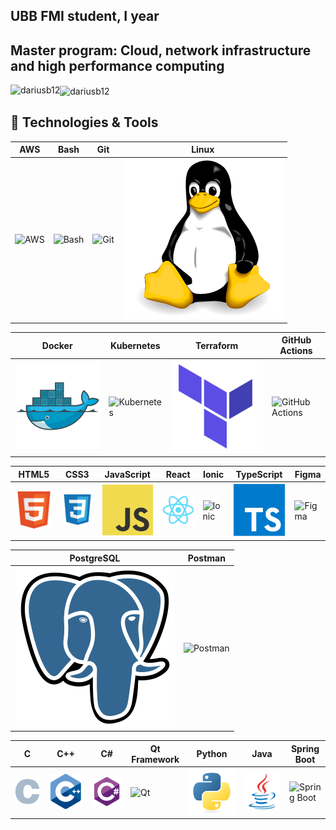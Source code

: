 ## UBB FMI student, I year
## Master program: Cloud, network infrastructure and high performance computing

<p><img align="left" src="https://github-readme-stats.vercel.app/api/top-langs?username=dariusb12&show_icons=true&locale=en&layout=compact" alt="dariusb12" /></p>
<p><img align="center" src="https://github-readme-streak-stats.herokuapp.com/?user=dariusb12&" alt="dariusb12" /></p>

## 🧰 Technologies & Tools

| AWS | Bash | Git | Linux |
|-----|------|-----|--------|
| ![AWS](https://skillicons.dev/icons?i=aws&theme=light) | ![Bash](https://www.vectorlogo.zone/logos/gnu_bash/gnu_bash-icon.svg) | ![Git](https://www.vectorlogo.zone/logos/git-scm/git-scm-icon.svg) | ![Linux](https://raw.githubusercontent.com/devicons/devicon/master/icons/linux/linux-original.svg) |

| Docker | Kubernetes | Terraform | GitHub Actions |
|---------|-------------|------------|----------------|
| ![Docker](https://raw.githubusercontent.com/devicons/devicon/master/icons/docker/docker-original.svg) | ![Kubernetes](https://www.vectorlogo.zone/logos/kubernetes/kubernetes-icon.svg) | ![Terraform](https://raw.githubusercontent.com/devicons/devicon/master/icons/terraform/terraform-original.svg) | ![GitHub Actions](https://skillicons.dev/icons?i=githubactions&theme=light) |

| HTML5 | CSS3 | JavaScript | React | Ionic | TypeScript | Figma |
|--------|------|-------------|--------|--------|-------------|--------|
| ![HTML5](https://raw.githubusercontent.com/devicons/devicon/master/icons/html5/html5-original.svg) | ![CSS3](https://raw.githubusercontent.com/devicons/devicon/master/icons/css3/css3-original.svg) | ![JavaScript](https://raw.githubusercontent.com/devicons/devicon/master/icons/javascript/javascript-original.svg) | ![React](https://raw.githubusercontent.com/devicons/devicon/master/icons/react/react-original.svg) | ![Ionic](https://upload.wikimedia.org/wikipedia/commons/d/d1/Ionic_Logo.svg) | ![TypeScript](https://raw.githubusercontent.com/devicons/devicon/master/icons/typescript/typescript-original.svg) | ![Figma](https://www.vectorlogo.zone/logos/figma/figma-icon.svg) |

| PostgreSQL | Postman |
|-------------|----------|
| ![PostgreSQL](https://raw.githubusercontent.com/devicons/devicon/master/icons/postgresql/postgresql-original.svg) | ![Postman](https://www.vectorlogo.zone/logos/getpostman/getpostman-icon.svg) |

| C | C++ | C# | Qt Framework | Python | Java | Spring Boot |
|----|-----|----|---------------|---------|------|--------------|
| ![C](https://raw.githubusercontent.com/devicons/devicon/master/icons/c/c-original.svg) | ![C++](https://raw.githubusercontent.com/devicons/devicon/master/icons/cplusplus/cplusplus-original.svg) | ![C#](https://raw.githubusercontent.com/devicons/devicon/master/icons/csharp/csharp-original.svg) | ![Qt](https://skillicons.dev/icons?i=qt&theme=light) | ![Python](https://raw.githubusercontent.com/devicons/devicon/master/icons/python/python-original.svg) | ![Java](https://raw.githubusercontent.com/devicons/devicon/master/icons/java/java-original.svg) | ![Spring Boot](https://skillicons.dev/icons?i=spring&theme=light) |
